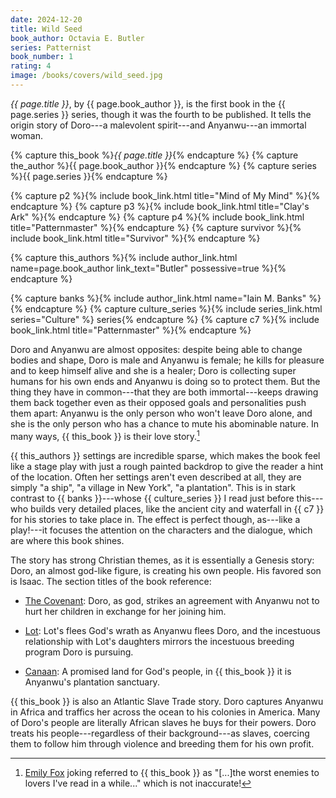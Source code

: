 ```yaml
---
date: 2024-12-20
title: Wild Seed
book_author: Octavia E. Butler
series: Patternist
book_number: 1
rating: 4
image: /books/covers/wild_seed.jpg
---
```


<cite class="book-title">{{ page.title }}</cite>, by <span
class="author-name">{{ page.book_author }}</span>, is the first book in the
<span class="book-series">{{ page.series }}</span> series, though it was the
fourth to be published. It tells the origin story of Doro---a malevolent
spirit---and Anyanwu---an immortal woman.

{% capture this_book %}<cite class="book-title">{{ page.title }}</cite>{% endcapture %}
{% capture the_author %}<span class="author-name">{{ page.book_author }}</span>{% endcapture %}
{% capture series %}<span class="book-series">{{ page.series }}</span>{% endcapture %}

{% capture p2 %}{% include book_link.html title="Mind of My Mind" %}{% endcapture %}
{% capture p3 %}{% include book_link.html title="Clay's Ark" %}{% endcapture %}
{% capture p4 %}{% include book_link.html title="Patternmaster" %}{% endcapture %}
{% capture survivor %}{% include book_link.html title="Survivor" %}{% endcapture %}

{% capture this_authors %}{% include author_link.html name=page.book_author link_text="Butler" possessive=true %}{% endcapture %}

{% capture banks %}{% include author_link.html name="Iain M. Banks" %}{% endcapture %}
{% capture culture_series %}{% include series_link.html series="Culture" %} series{% endcapture %}
{% capture c7 %}{% include book_link.html title="Patternmaster" %}{% endcapture %}

Doro and Anyanwu are almost opposites: despite being able to change bodies and
shape, Doro is male and Anyanwu is female; he kills for pleasure and to keep
himself alive and she is a healer; Doro is collecting super humans for his own
ends and Anyanwu is doing so to protect them. But the thing they have in
common---that they are both immortal---keeps drawing them back together even
as their opposed goals and personalities push them apart: Anyanwu is the only
person who won't leave Doro alone, and she is the only person who has a chance
to mute his abominable nature. In many ways, {{ this_book }} is their love
story.[^enemies]

[^enemies]:
    [Emily Fox][fox] joking referred to {{ this_book }} as "[...]the worst
    enemies to lovers I've read in a while..." which is not inaccurate!

[fox]: https://www.goodreads.com/review/show/5305542831

{{ this_authors }} settings are incredible sparse, which makes the book feel
like a stage play with just a rough painted backdrop to give the reader a hint
of the location. Often her settings aren't even described at all, they are
simply "a ship", "a village in New York", "a plantation". This is in stark
contrast to {{ banks }}---whose {{ culture_series }} I read just before
this---who builds very detailed places, like the ancient city and waterfall in
{{ c7 }} for his stories to take place in. The effect is perfect though,
as---like a play!---it focuses the attention on the characters and the
dialogue, which are where this book shines.

The story has strong Christian themes, as it is essentially a Genesis story:
Doro, an almost god-like figure, is creating his own people. His favored son
is Isaac. The section titles of the book reference:

- [The Covenant][covenant]: Doro, as god, strikes an agreement with Anyanwu
  not to hurt her children in exchange for her joining him.

- [Lot][lot]: Lot's flees God's wrath as Anyanwu flees Doro, and the
  incestuous relationship with Lot's daughters mirrors the incestuous breeding
  program Doro is pursuing.

- [Canaan][canaan]: A promised land for God's people, in {{ this_book }} it is
  Anyanwu's plantation sanctuary.

[covenant]: https://en.wikipedia.org/wiki/Covenant_(biblical)
[lot]: https://en.wikipedia.org/wiki/Lot_(biblical_person)
[canaan]: https://en.wikipedia.org/wiki/Canaan

{{ this_book }} is also an Atlantic Slave Trade story. Doro captures Anyanwu
in Africa and traffics her across the ocean to his colonies in America. Many
of Doro's people are literally African slaves he buys for their powers. Doro
treats his people---regardless of their background---as slaves, coercing them
to follow him through violence and breeding them for his own profit.

